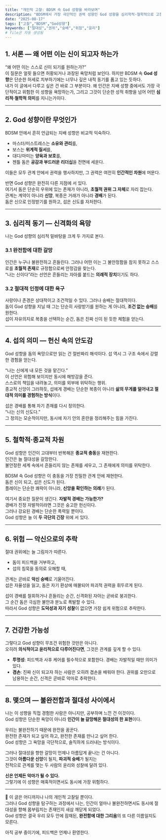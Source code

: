 ```yaml
---
title: "개인적 고찰: BDSM 속 God 성향을 바라보며"
description: "BDSM에서 가장 극단적인 권력 성향인 God 성향을 심리학적·철학적으로 고찰한 글."
date: "2025-08-17"
tags: ["고찰","BDSM","God성향"]
keywords: ["절대성","권위","숭배","위험","윤리"]
# file은 자동 생성됨
---
```


## 1. 서론 ― 왜 어떤 이는 신이 되고자 하는가
“왜 어떤 이는 스스로 신이 되기를 원하는가?”  
이 질문은 얼핏 들으면 허황되거나 과장된 욕망처럼 보인다. 하지만 BDSM 속 **God 성향**은 단순한 허세로 치부하기에는 너무나 깊은 내적 동기를 품고 있는 듯하다.  
내가 이 글에서 다루고 싶은 건 바로 그 부분이다. 왜 인간은 지배 성향 중에서도 가장 극단적이고 위험한 이 성향을 욕망하는가, 그리고 그것이 단순한 성적 취향을 넘어 어떤 **심리적·철학적 의미**를 지니는가이다.

---

## 2. God 성향이란 무엇인가
BDSM 안에서 흔히 언급되는 지배 성향은 비교적 익숙하다.  
- 마스터/미스트레스는 **소유와 관리**를,  
- 보스는 **위계적 질서**를,  
- 대디/마미는 **양육과 보호**를,  
- 젠틀 돔은 **공감과 부드러운 리더십**을 전면에 세운다.  

이들은 모두 관계 안에서 권력을 행사하지만, 그 권력은 여전히 **인간적인 차원**에 머문다.  

반면 God 성향은 완전히 다른 지점에 서 있다.  
여기서 돔은 단순히 우위에 있는 존재가 아니라, **초월적 권위 그 자체**로 자리 잡는다.  
관계는 계약이 아니라 **신앙**, 복종은 거래가 아니라 **경배**가 된다.  
돔은 신으로 인정받기를 원하고, 섭은 신도를 자처한다.

---

## 3. 심리적 동기 ― 신격화의 욕망
나는 God 성향의 심리적 밑바탕을 크게 두 가지로 본다.  

### 3.1 완전함에 대한 갈망
인간은 누구나 불완전하고 흔들린다. 그러나 어떤 이는 그 불안정함을 참지 못하고 스스로를 **초월적 존재**로 규정함으로써 안정감을 찾는다.  
“나는 신이다”라는 선언은 흔들리는 자아를 붙드는 **의례적 장치**이기도 하다.  

### 3.2 절대적 인정에 대한 욕구
사랑이나 존경은 상대적이고 조건적일 수 있다. 그러나 숭배는 절대적이다.  
돔이 God 성향을 지닐 때 그는 단순히 사랑받기를 원하는 게 아니라, **조건 없는 숭배**를 원한다.  
섭이 자유의지로 복종을 선택하는 순간, 돔은 진짜 신이 된 듯한 체험을 얻는다.  

---

## 4. 섭의 의미 ― 헌신 속의 안도감
God 성향을 돔의 욕망으로만 읽는 건 절반짜리 해석이다. 섭 역시 그 구조 속에서 강렬한 경험을 얻는다.  

“나는 신에게 내 모든 것을 맡긴다.”  
이 선언은 위험해 보이지만 동시에 해방감을 준다.  
스스로의 책임을 내려놓고, 의미를 외부에 위탁하는 행위.  
종교적 신앙이 그러하듯, 섭에게 경배는 단순한 복종이 아니라 **삶의 무게를 덜어내고 절대적 의미를 경험하는 방식**이다.  

섭은 경배를 통해 자기 존재를 다시 정의한다.  
“나는 신의 신도다.”  
그 정의는 모순적이지만, 동시에 자기 안의 혼란을 정리해주는 힘을 가진다.  

---

## 5. 철학적·종교적 차원
God 성향은 인간이 고대부터 반복해온 **종교적 충동**을 재현한다.  
인간은 늘 절대성을 갈망한다.  
불안정한 세계 속에서 흔들리지 않는 존재를 세우고, 그 존재에게 의미를 위탁한다.  

BDSM 속 God 성향은 이 충동을 가장 친밀한 관계 안에 재현한다.  
돔은 신이 되고, 섭은 신도가 된다.  
플레이는 단순한 쾌락이 아니라, **신앙을 확인하는 의례**가 된다.  

여기서 중요한 질문이 생긴다. **자발적 경배는 가능한가?**  
경배가 진정 자발적이라면 그것은 숭고한 헌신이다.  
그러나 강요된 경배는 단순한 폭력일 뿐이다.  
God 성향은 늘 이 **두 극단의 긴장** 위에 서 있다.  

---

## 6. 위험 ― 악신으로의 추락
절대 권위에는 늘 그림자가 따른다.  
- 돔이 피드백을 거부하고,  
- 섭의 침묵을 동의로 오해할 때,  

관계는 곧바로 **악신 숭배**로 기울어진다.  
섭은 자율성을 잃고, 돔은 자기 환상에 매몰되어 파괴적 권력을 휘두르게 된다.  

섭이 경배를 철회하거나 흔들리는 순간, 신격화된 자아는 곧바로 붕괴한다.  
그 순간 돔은 극심한 불안과 분노로 폭발할 수 있다.  
따라서 God 성향은 **도덕성과 자기 성찰**이 없으면 가장 쉽게 위험으로 추락한다.  

---

## 7. 건강한 가능성
그렇다고 God 성향이 무조건 위험한 것만은 아니다.  
오히려 **의식적이고 윤리적으로 다루어진다면**, 그것은 관계를 깊게 할 수 있다.  

- **투명성**: 피드백과 사후 케어를 필수적으로 포함한다. 경배는 자발적일 때만 의미가 있다.  
- **겸손**: 진짜 신이 되고자 하는 사람은 오히려 겸손을 배워야 한다. 권위를 오만으로 남용하는 순간, 신격은 곧바로 악마로 추락한다.  

---

## 8. 맺으며 ― 불완전함과 절대성 사이에서
나는 이 성향을 직접 경험한 사람은 아니지만, 공부하며 느낀 건 이것이다.  
God 성향은 단순한 욕망이 아니라 **인간이 늘 갈망해온 절대성의 한 표현**이다.  

우리는 불완전하기 때문에 완전을 꿈꾼다.  
완전한 존재가 되고 싶어 하고, 완전한 존재를 만나고 싶어 한다.  
God 성향은 그 욕망을 극단적으로, 솔직하게 드러내는 방식이다.  

그러나 절대성을 향한 갈망이 언제나 아름답게 끝나는 건 아니다.  
그것이 **아름다운 신앙**이 될지, **파괴적 숭배**가 될지는  
전적으로 관계를 맺는 두 사람의 윤리와 성찰에 달려 있다.  

**신은 언제든 악마가 될 수 있다.**  
그렇기에 이 성향은 매혹적이면서도 동시에 가장 위험하다.  

---

📌 이 글은 어디까지나 나의 개인적 고찰일 뿐이다.  
그러나 God 성향을 탐구하는 과정에서 나는, 인간이 얼마나 불완전하면서도 동시에 절대성을 향해 몸부림치는 존재인지 새삼 깨닫게 되었다.  
God 성향은 결국 우리 모두 안에 잠재된, **완전함에 대한 그리움**의 또 다른 이름일지도 모른다.  

아직 공부 중이기에, 피드백은 언제나 환영한다.  
